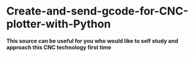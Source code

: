# Create-and-send-gcode-for-CNC-plotter-with-Python
**This source can be useful for you who would like to self study and approach this CNC technology first time**
